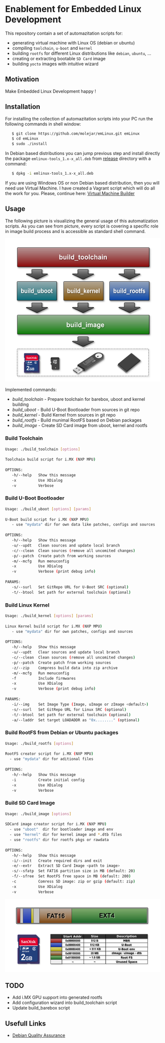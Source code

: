 # Enablement for Embedded Linux Development

This repository contain a set of automazitation scripts for:

* generating virtual machine with Linux OS (debian or ubuntu)
* compiling `toolchain`, `u-boot` and `kernel`
* building `rootfs` for different Linux distributions like `debian`, `ubuntu`, ...
* creating or extracting bootable `SD Card` image
* building `yocto` images with intuitive wizard

## Motivation

Make Embedded Linux Development happy !

## Installation

For installing the collection of automazitation scripts into your PC run the following commands in shell window:

```bash
   $ git clone https://github.com/molejar/emLinux.git emLinux
   $ cd emLinux
   $ sudo ./install
```

In Debian based distributions you can jump previous step and install directly the package `emlinux-tools_1.x-x_all.deb`
from [release](release) directory with a command:

```bash
   $ dpkg -i emlinux-tools_1.x-x_all.deb
```

If you are using Windows OS or non Debian based distribution, then you will need use Virtual Machine. I have created a Vagrant script which will do all the work for you. Please, continue here: [Virtual Machine Builder](docs/emlinux_vm.md)

## Usage

The following picture is visualizing the general usage of this automatization scripts. As you can see from picture, every script is covering a specific role in image build process and is accessible as standard shell command.

![ ](docs/images/emlinux_tools_bd_small.png  "Embedded Linux Tools")

Implemented commands:

* *build_toolchain* - Prepare toolchain for barebox, uboot and kernel building
* *build_uboot* - Build U-Boot Bootloader from sources in git repo
* *build_kernel* - Build Kernel from sources in git repo
* *build_rootfs* - Build munimal RootFS based on Debian packages
* *build_image* - Create SD Card image from uboot, kernel and rootfs

### Build Toolchain

```bash
Usage: ./build_toolchain [options]

Toolchain build script for i.MX (NXP MPU)

OPTIONS:
   -h/--help   Show this message
   -x          Use XDialog
   -v          Verbose
```

### Build U-Boot Bootloader

```bash
Usage: ./build_uboot [options] [params]

U-Boot build script for i.MX (NXP MPU)
   - use "mydata" dir for own data like patches, configs and sources

OPTIONS:
   -h/--help   Show this message
   -u/--updt   Clean sources and update local branch
   -c/--clean  Clean sources (remove all uncomited changes)
   -p/--patch  Create patch from working sources
   -m/--mcfg   Run menuconfig
   -x          Use XDialog
   -v          Verbose (print debug info)

PARAMS:
   -s/--surl   Set GitRepo URL for U-Boot SRC (optional)
   -t/--btool  Set path for external toolchain (optional)
```

### Build Linux Kernel

```bash
Usage: ./build_kernel [options] [params]

Linux Kernel build script for i.MX (NXP MPU)
   - use "mydata" dir for own patches, configs and sources

OPTIONS:
   -h/--help   Show this message
   -u/--updt   Clear sources and update local branch
   -c/--clean  Clean sources (remove all uncomited changes)
   -p/--patch  Create patch from working sources
   -z/--zip    Compress build data into zip archive
   -m/--mcfg   Run menuconfig
   -f          Include firmwares
   -x          Use XDialog
   -v          Verbose (print debug info)

PARAMS:
   -i/--img    Set Image Type (Image, uImage or zImage <default>)
   -s/--surl   Set GitRepo URL for Linux SRC (optional)
   -t/--btool  Set path for external toolchain (optional)
   -a/--laddr  Set target LOADADDR as "0x........" (optional)
```

### Build RootFS from Debian or Ubuntu packages

```bash
Usage: ./build_rootfs [options]

RootFS creator script for i.MX (NXP MPU)
  - use "mydata" dir for aditional files

OPTIONS:
   -h/--help   Show this message
   -i          Create initial config
   -x          Use XDialog
   -v          Verbose
```

### Build SD Card Image

```bash
Usage: ./build_image [options]

SDCard image creator script for i.MX (NXP MPU)
  - use "uboot"  dir for bootloader image and env
  - use "kernel" dir for kernel image and *.dtb files
  - use "rootfs" dir for rootfs pkgs or rawdata

OPTIONS:
   -h/--help   Show this message
   -i/--init   Create required dirs and exit
   -e/--extr   Extract SD Card Image <path to image>
   -s/--sfatp  Set FAT16 partition size in MB (default: 20)
   -f/--sfree  Set RootFS free space in MB (default: 200)
   -c          Comress SD image: zip or gzip (default: zip)
   -x          Use XDialog
   -v          Verbose
```

![ ](docs/images/sd_image_small.png  "SD Cart Image")

## TODO

- Add i.MX GPU support into generated rootfs
- Add configuration wizard into build_toolchain script
- Update build_barebox script

## Usefull Links

* [Debian Quality Assurance](https://piuparts.debian.org)







